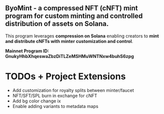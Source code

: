 ## **ByoMint - a compressed NFT (cNFT) mint program for custom minting and controlled distribution of assets on Solana.**

  
This program leverages **compression on Solana** enabling creators to **mint and distribute cNFTs with minter customization and control**.

**Mainnet Program ID: GnukyHhbXhqeswaZbzDiTLZeMSHMuWNTNxw4buhS6zpg**


# TODOs + Project Extensions
- Add customization for royalty splits between minter/faucet
- NFT/SFT/SPL burn in exchange for cNFT
- Add bg color change ix
- Enable adding variants to metadata maps
